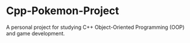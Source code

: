 # Cpp-Pokemon-Project
A personal project for studying C++ Object-Oriented Programming (OOP) and game development.
